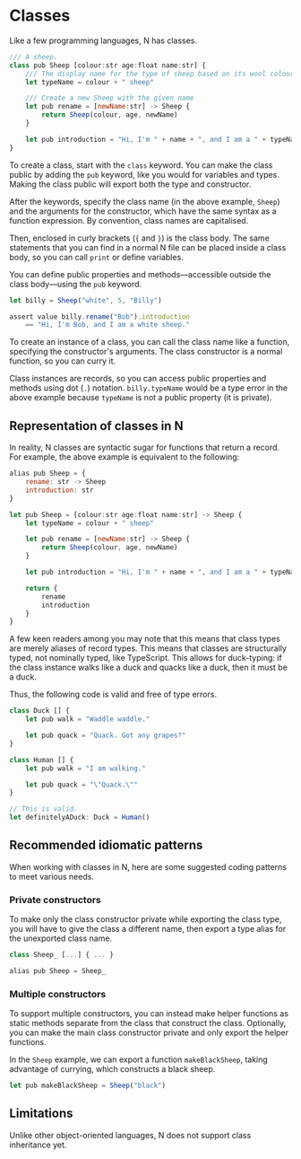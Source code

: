 # Classes

Like a few programming languages, N has classes.

```js
/// A sheep.
class pub Sheep [colour:str age:float name:str] {
	/// The display name for the type of sheep based on its wool colour.
	let typeName = colour + " sheep"

	/// Create a new Sheep with the given name
	let pub rename = [newName:str] -> Sheep {
		return Sheep(colour, age, newName)
	}

	let pub introduction = "Hi, I'm " + name + ", and I am a " + typeName + "."
}
```

To create a class, start with the `class` keyword. You can make the class public
by adding the `pub` keyword, like you would for variables and types. Making the
class public will export both the type and constructor.

After the keywords, specify the class name (in the above example, `Sheep`) and
the arguments for the constructor, which have the same syntax as a function
expression. By convention, class names are capitalised.

Then, enclosed in curly brackets (`{` and `}`) is the class body. The same
statements that you can find in a normal N file can be placed inside a class
body, so you can call `print` or define variables.

You can define public properties and methods—accessible outside the class
body—using the `pub` keyword.

```js
let billy = Sheep("white", 5, "Billy")

assert value billy.rename("Bob").introduction
	== "Hi, I'm Bob, and I am a white sheep."
```

To create an instance of a class, you can call the class name like a function,
specifying the constructor's arguments. The class constructor is a normal
function, so you can curry it.

Class instances are records, so you can access public properties and methods
using dot (`.`) notation. `billy.typeName` would be a type error in the above
example because `typeName` is not a public property (it is private).

## Representation of classes in N

In reality, N classes are syntactic sugar for functions that return a record.
For example, the above example is equivalent to the following:

```js
alias pub Sheep = {
	rename: str -> Sheep
	introduction: str
}

let pub Sheep = [colour:str age:float name:str] -> Sheep {
	let typeName = colour + " sheep"

	let pub rename = [newName:str] -> Sheep {
		return Sheep(colour, age, newName)
	}

	let pub introduction = "Hi, I'm " + name + ", and I am a " + typeName + "."

	return {
		rename
		introduction
	}
}
```

A few keen readers among you may note that this means that class types are
merely aliases of record types. This means that classes are structurally typed,
not nominally typed, like TypeScript. This allows for duck-typing: if the class instance walks like a duck and quacks like a duck, then it must be a duck.

Thus, the following code is valid and free of type errors.

```js
class Duck [] {
	let pub walk = "Waddle waddle."

	let pub quack = "Quack. Got any grapes?"
}

class Human [] {
	let pub walk = "I am walking."

	let pub quack = "\"Quack.\""
}

// This is valid.
let definitelyADuck: Duck = Human()
```

## Recommended idiomatic patterns

When working with classes in N, here are some suggested coding patterns to meet
various needs.

### Private constructors

To make only the class constructor private while exporting the class type, you
will have to give the class a different name, then export a type alias for the
unexported class name.

```js
class Sheep_ [...] { ... }

alias pub Sheep = Sheep_
```

### Multiple constructors

To support multiple constructors, you can instead make helper functions as
static methods separate from the class that construct the class. Optionally, you
can make the main class constructor private and only export the helper
functions.

In the `Sheep` example, we can export a function `makeBlackSheep`, taking
advantage of currying, which constructs a black sheep.

```js
let pub makeBlackSheep = Sheep("black")
```

## Limitations

Unlike other object-oriented languages, N does not support class inheritance
yet.
